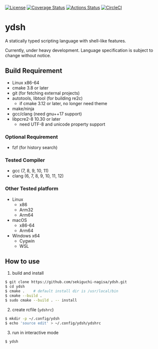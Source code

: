 [![License](https://img.shields.io/badge/license-Apache%202-blue.svg)](https://opensource.org/licenses/Apache-2.0)
[![Coverage Status](https://coveralls.io/repos/github/sekiguchi-nagisa/ydsh/badge.svg?branch=master)](https://coveralls.io/github/sekiguchi-nagisa/ydsh?branch=master)
[![Actions Status](https://github.com/sekiguchi-nagisa/ydsh/workflows/GitHub%20Actions/badge.svg)](https://github.com/sekiguchi-nagisa/ydsh/actions)
[![CircleCI](https://circleci.com/gh/sekiguchi-nagisa/ydsh.svg?style=shield)](https://circleci.com/gh/sekiguchi-nagisa/ydsh)

# ydsh

A statically typed scripting language with shell-like features.

Currently, under heavy development. Language specification is subject to change without notice.

## Build Requirement

* Linux x86-64
* cmake 3.8 or later
* git (for fetching external projects)
* autotools, libtool (for building re2c)
    * if cmake 3.12 or later, no longer need theme
* make/ninja
* gcc/clang (need gnu++17 support)
* libpcre2-8 10.30 or later
    * need UTF-8 and unicode property support

### Optional Requirement

* fzf (for history search)

### Tested Compiler

* gcc (7, 8, 9, 10, 11)
* clang (6, 7, 8, 9, 10, 11, 12)

### Other Tested platform

* Linux
    * x86
    * Arm32
    * Arm64
* macOS
    * x86-64
    * Arm64
* Windows x64
    * Cygwin
    * WSL

## How to use

1. build and install

```sh
$ git clone https://github.com/sekiguchi-nagisa/ydsh.git
$ cd ydsh
$ cmake .    # default install dir is /usr/local/bin
$ cmake --build .
$ sudo cmake --build . -- install
```

2. create rcfile (`ydshrc`)

```sh
$ mkdir -p ~/.config/ydsh
$ echo 'source edit' > ~/.config/ydsh/ydshrc
```

3. run in interactive mode

```sh
$ ydsh
```
